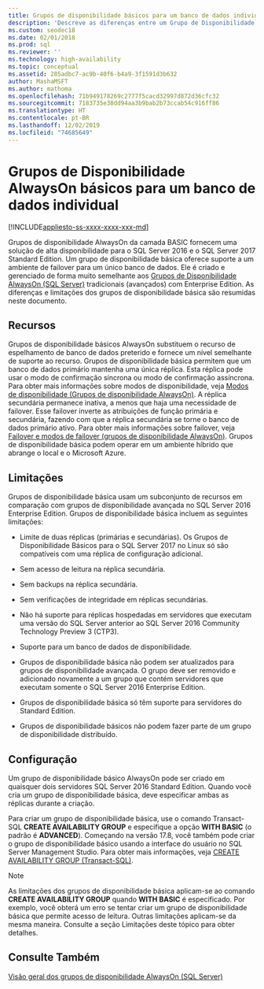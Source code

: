 ```yaml
---
title: Grupos de disponibilidade básicos para um banco de dados individual
description: 'Descreve as diferenças entre um Grupo de Disponibilidade AlwaysOn normal e básico, bem como a configuração de um grupo de disponibilidade básico. '
ms.custom: seodec18
ms.date: 02/01/2018
ms.prod: sql
ms.reviewer: ''
ms.technology: high-availability
ms.topic: conceptual
ms.assetid: 285adbc7-ac9b-40f6-b4a9-3f1591d3b632
author: MashaMSFT
ms.author: mathoma
ms.openlocfilehash: 71b949178269c2777f5cacd32997d872d36cfc32
ms.sourcegitcommit: 7183735e38dd94aa3b9bab2b73ccab54c916ff86
ms.translationtype: HT
ms.contentlocale: pt-BR
ms.lasthandoff: 12/02/2019
ms.locfileid: "74685649"
---
```

# <a name="basic-always-on-availability-groups-for-a-single-database"></a>Grupos de Disponibilidade AlwaysOn básicos para um banco de dados individual
[!INCLUDE[appliesto-ss-xxxx-xxxx-xxx-md](../../../includes/appliesto-ss-xxxx-xxxx-xxx-md.md)]

  Grupos de disponibilidade AlwaysOn da camada BASIC fornecem uma solução de alta disponibilidade para o SQL Server 2016 e o SQL Server 2017 Standard Edition. Um grupo de disponibilidade básica oferece suporte a um ambiente de failover para um único banco de dados. Ele é criado e gerenciado de forma muito semelhante aos [Grupos de Disponibilidade AlwaysOn &#40;SQL Server&#41;](../../../database-engine/availability-groups/windows/always-on-availability-groups-sql-server.md) tradicionais (avançados) com Enterprise Edition. As diferenças e limitações dos grupos de disponibilidade básica são resumidas neste documento.  
  
## <a name="features"></a>Recursos  
 Grupos de disponibilidade básicos AlwaysOn substituem o recurso de espelhamento de banco de dados preterido e fornece um nível semelhante de suporte ao recurso. Grupos de disponibilidade básica permitem que um banco de dados primário mantenha uma única réplica. Esta réplica pode usar o modo de confirmação síncrona ou modo de confirmação assíncrona. Para obter mais informações sobre modos de disponibilidade, veja [Modos de disponibilidade &#40;Grupos de disponibilidade AlwaysOn&#41;](../../../database-engine/availability-groups/windows/availability-modes-always-on-availability-groups.md). A réplica secundária permanece inativa, a menos que haja uma necessidade de failover. Esse failover inverte as atribuições de função primária e secundária, fazendo com que a réplica secundária se torne o banco de dados primário ativo. Para obter mais informações sobre failover, veja [Failover e modos de failover &#40;grupos de disponibilidade AlwaysOn&#41;](../../../database-engine/availability-groups/windows/failover-and-failover-modes-always-on-availability-groups.md). Grupos de disponibilidade básica podem operar em um ambiente híbrido que abrange o local e o Microsoft Azure.  
  
## <a name="limitations"></a>Limitações  
 Grupos de disponibilidade básica usam um subconjunto de recursos em comparação com grupos de disponibilidade avançada no SQL Server 2016 Enterprise Edition. Grupos de disponibilidade básica incluem as seguintes limitações:  
  
- Limite de duas réplicas (primárias e secundárias). Os Grupos de Disponibilidade Básicos para o SQL Server 2017 no Linux só são compatíveis com uma réplica de configuração adicional.
  
- Sem acesso de leitura na réplica secundária.  
  
- Sem backups na réplica secundária.  

- Sem verificações de integridade em réplicas secundárias. 

- Não há suporte para réplicas hospedadas em servidores que executam uma versão do SQL Server anterior ao SQL Server 2016 Community Technology Preview 3 (CTP3).  

- Suporte para um banco de dados de disponibilidade.  
  
- Grupos de disponibilidade básica não podem ser atualizados para grupos de disponibilidade avançada. O grupo deve ser removido e adicionado novamente a um grupo que contém servidores que executam somente o SQL Server 2016 Enterprise Edition.  
  
- Grupos de disponibilidade básica só têm suporte para servidores do Standard Edition. 

- Grupos de disponibilidade básicos não podem fazer parte de um grupo de disponibilidade distribuído. 
  
## <a name="configuration"></a>Configuração  
 Um grupo de disponibilidade básico AlwaysOn pode ser criado em quaisquer dois servidores SQL Server 2016 Standard Edition. Quando você cria um grupo de disponibilidade básica, deve especificar ambas as réplicas durante a criação.  
  
 Para criar um grupo de disponibilidade básica, use o comando Transact-SQL **CREATE AVAILABILITY GROUP** e especifique a opção **WITH BASIC** (o padrão é **ADVANCED**). Começando na versão 17.8, você também pode criar o grupo de disponibilidade básico usando a interface do usuário no SQL Server Management Studio. Para obter mais informações, veja [CREATE AVAILABILITY GROUP &#40;Transact-SQL&#41;](../../../t-sql/statements/create-availability-group-transact-sql.md). 
  
> [!NOTE]  
>  As limitações dos grupos de disponibilidade básica aplicam-se ao comando **CREATE AVAILABILITY GROUP** quando **WITH BASIC** é especificado. Por exemplo, você obterá um erro se tentar criar um grupo de disponibilidade básica que permite acesso de leitura. Outras limitações aplicam-se da mesma maneira. Consulte a seção Limitações deste tópico para obter detalhes.  
  
## <a name="see-also"></a>Consulte Também  
 [Visão geral dos grupos de disponibilidade AlwaysOn &#40;SQL Server&#41;](../../../database-engine/availability-groups/windows/overview-of-always-on-availability-groups-sql-server.md)  
  
  
